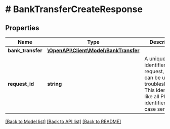 # # BankTransferCreateResponse

## Properties

Name | Type | Description | Notes
------------ | ------------- | ------------- | -------------
**bank_transfer** | [**\OpenAPI\Client\Model\BankTransfer**](BankTransfer.md) |  |
**request_id** | **string** | A unique identifier for the request, which can be used for troubleshooting. This identifier, like all Plaid identifiers, is case sensitive. |

[[Back to Model list]](../../README.md#models) [[Back to API list]](../../README.md#endpoints) [[Back to README]](../../README.md)
